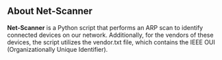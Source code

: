 ## About Net-Scanner

**Net-Scanner** is a Python script that performs an ARP scan to identify connected devices on our network. Additionally, for the vendors of these devices, the script utilizes the vendor.txt file, which contains the IEEE OUI (Organizationally Unique Identifier).








